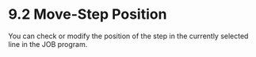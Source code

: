 ﻿# 9.2 Move-Step Position

You can check or modify the position of the step in the currently selected line in the JOB program.

